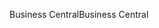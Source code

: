 <span data-ttu-id="9a655-101">Business Central</span><span class="sxs-lookup"><span data-stu-id="9a655-101">Business Central</span></span>
